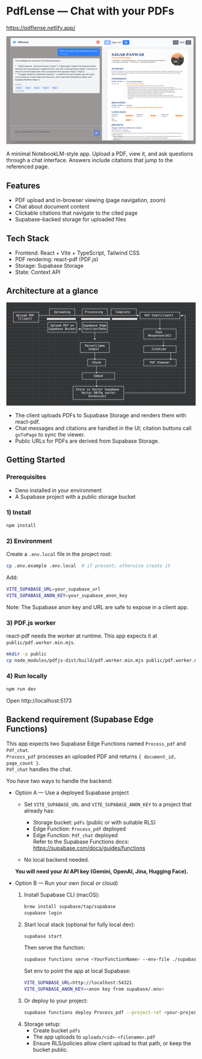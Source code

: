 # PdfLense — Chat with your PDFs

https://pdflense.netlify.app/

![alt text](<CleanShot 2025-09-15 at 19.36.09@2x.png>)

A minimal NotebookLM-style app. Upload a PDF, view it, and ask questions through a chat interface. Answers include citations that jump to the referenced page.

## Features

- PDF upload and in-browser viewing (page navigation, zoom)
- Chat about document content
- Clickable citations that navigate to the cited page
- Supabase-backed storage for uploaded files

## Tech Stack

- Frontend: React + Vite + TypeScript, Tailwind CSS
- PDF rendering: react-pdf (PDF.js)
- Storage: Supabase Storage
- State: Context API

## Architecture at a glance

![alt text](<CleanShot 2025-09-15 at 19.47.11@2x.png>)

- The client uploads PDFs to Supabase Storage and renders them with react-pdf.
- Chat messages and citations are handled in the UI; citation buttons call `goToPage` to sync the viewer.
- Public URLs for PDFs are derived from Supabase Storage.

## Getting Started

### Prerequisites

- Deno installed in your environment
- A Supabase project with a public storage bucket

### 1) Install

```bash
npm install
```

### 2) Environment

Create a `.env.local` file in the project root:

```bash
cp .env.example .env.local  # if present; otherwise create it
```

Add:

```bash
VITE_SUPABASE_URL=your_supabase_url
VITE_SUPABASE_ANON_KEY=your_supabase_anon_key
```

Note: The Supabase anon key and URL are safe to expose in a client app.

### 3) PDF.js worker

react-pdf needs the worker at runtime. This app expects it at `public/pdf.worker.min.mjs`.

```bash
mkdir -p public
cp node_modules/pdfjs-dist/build/pdf.worker.min.mjs public/pdf.worker.min.mjs
```

### 4) Run locally

```bash
npm run dev
```

Open http://localhost:5173

## Backend requirement (Supabase Edge Functions)

This app expects two Supabase Edge Functions named `Process_pdf` and `Pdf_chat`.  
`Process_pdf` processes an uploaded PDF and returns `{ document_id, page_count }`.  
`Pdf_chat` handles the chat.

You have two ways to handle the backend:

- Option A — Use a deployed Supabase project

  - Set `VITE_SUPABASE_URL` and `VITE_SUPABASE_ANON_KEY` to a project that already has:

    - Storage bucket: `pdfs` (public or with suitable RLS)
    - Edge Function: `Process_pdf` deployed
    - Edge Function: `Pdf_chat` deployed  
      Refer to the Supabase Functions docs: https://supabase.com/docs/guides/functions

  - No local backend needed.

  **You will need your AI API key (Gemini, OpenAI, Jina, Hugging Face).**

- Option B — Run your own (local or cloud)
  1. Install Supabase CLI (macOS):
     ```bash
     brew install supabase/tap/supabase
     supabase login
     ```
  2. Start local stack (optional for fully local dev):
     ```bash
     supabase start
     ```
     Then serve the function:
     ```bash
     supabase functions serve <YourFunctionName> --env-file ./supabase/.env
     ```
     Set env to point the app at local Supabase:
     ```bash
     VITE_SUPABASE_URL=http://localhost:54321
     VITE_SUPABASE_ANON_KEY=<anon key from supabase/.env>
     ```
  3. Or deploy to your project:
     ```bash
     supabase functions deploy Process_pdf --project-ref <your-project-ref>
     ```
  4. Storage setup:
     - Create bucket `pdfs`
     - The app uploads to `uploads/<id>-<filename>.pdf`
     - Ensure RLS/policies allow client upload to that path, or keep the bucket public.
